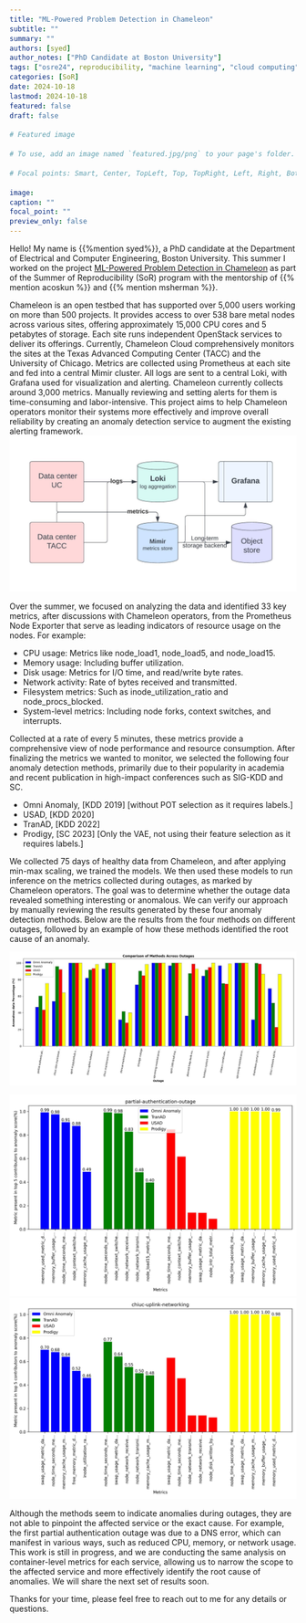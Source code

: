 ```yaml
---
title: "ML-Powered Problem Detection in Chameleon"
subtitle: ""
summary: ""
authors: [syed]
author_notes: ["PhD Candidate at Boston University"]
tags: ["osre24", reproducibility, "machine learning", "cloud computing"]
categories: [SoR]
date: 2024-10-18
lastmod: 2024-10-18
featured: false
draft: false

# Featured image

# To use, add an image named `featured.jpg/png` to your page's folder.

# Focal points: Smart, Center, TopLeft, Top, TopRight, Left, Right, BottomLeft, Bottom, BottomRight.

image:
caption: ""
focal_point: ""
preview_only: false
---
```


Hello! My name is {{%mention syed%}}, a PhD candidate at the Department of Electrical and Computer Engineering, Boston University.
This summer I worked on the project [ML-Powered Problem Detection in Chameleon](https://ucsc-ospo.github.io/project/osre24/uchicago/ml_detect_chameleon/) 
as part of the Summer of Reproducibility (SoR) program with the mentorship of {{% mention acoskun %}} and {{% mention msherman %}}.

Chameleon is an open testbed that has supported over 5,000 users working on more than 500 projects.
It provides access to over 538 bare metal nodes across various sites, offering approximately 15,000 CPU cores and 5 petabytes of storage.
Each site runs independent OpenStack services to deliver its offerings.
Currently, Chameleon Cloud comprehensively monitors the sites at the Texas Advanced Computing Center (TACC) and the University of Chicago.
Metrics are collected using Prometheus at each site and fed into a central Mimir cluster.
All logs are sent to a central Loki, with Grafana used for visualization and alerting.
Chameleon currently collects around 3,000 metrics. Manually reviewing and setting alerts for them is time-consuming and labor-intensive.
This project aims to help Chameleon operators monitor their systems more effectively and improve overall reliability by creating an anomaly detection service to augment the existing alerting framework.
![High level data flow](ad.jpeg)

Over the summer, we focused on analyzing the data and identified 33 key metrics, after discussions with Chameleon operators, from the Prometheus Node Exporter that serve as leading indicators of resource usage on the nodes. For example:
- CPU usage: Metrics like node_load1, node_load5, and node_load15.
- Memory usage: Including buffer utilization.
- Disk usage: Metrics for I/O time, and read/write byte rates.
- Network activity: Rate of bytes received and transmitted.
- Filesystem metrics: Such as inode_utilization_ratio and node_procs_blocked.
- System-level metrics: Including node forks, context switches, and interrupts.

Collected at a rate of every 5 minutes, these metrics provide a comprehensive view of node performance and resource consumption.
After finalizing the metrics we wanted to monitor, we selected the following four anomaly detection methods, primarily due to their popularity in academia and recent publication in high-impact conferences such as SIG-KDD and SC.

- Omni Anomaly, [KDD 2019] [without POT selection as it requires labels.]
- USAD, [KDD 2020]
- TranAD, [KDD 2022]
- Prodigy, [SC 2023] [Only the VAE, not using their feature selection as it requires labels.]

We collected 75 days of healthy data from Chameleon, and after applying min-max scaling, we trained the models.
We then used these models to run inference on the metrics collected during outages, as marked by Chameleon operators. 
The goal was to determine whether the outage data revealed something interesting or anomalous.
We can verify our approach by manually reviewing the results generated by these four anomaly detection methods.
Below are the results from the four methods on different outages, followed by an example of how these methods identified the root cause of an anomaly.

![Resulsts of different approaches](comparison_plot.jpg)

![cause of anomaly according to each model](partial-authentication-outage_plot.jpg)
![cause of anomaly according to each model](chiuc-uplink-networking_plot.jpg)

Although the methods seem to indicate anomalies during outages, they are not able to pinpoint the affected service or the exact cause.
For example, the first partial authentication outage was due to a DNS error, which can manifest in various ways, such as reduced CPU, memory, or network usage.
This work is still in progress, and we are conducting the same analysis on container-level metrics for each service, allowing us to narrow the scope to the affected service and more effectively identify the root cause of anomalies.
We will share the next set of results soon.

Thanks for your time, please feel free to reach out to me for any details or questions.
